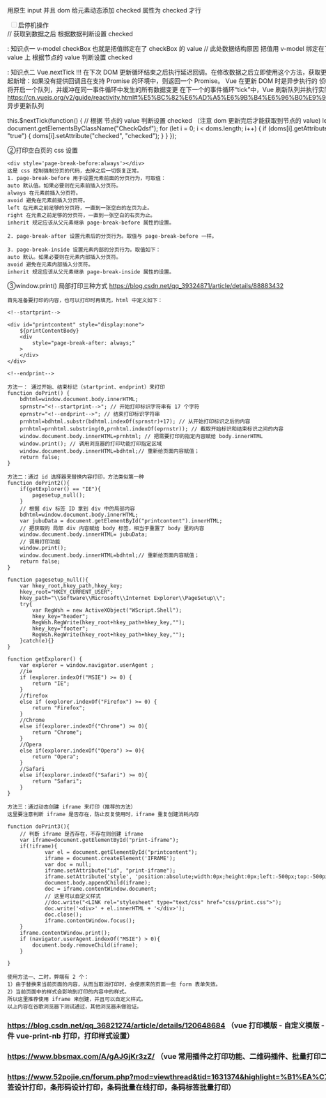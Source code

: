 用原生 input 并且 dom 给元素动态添加 checked 属性为 checked 才行
<tr>
    <td colspan="4">
        <div style="display: flex; justify-content: space-around">
            <div>
                <div style="display: flex;margin-left: 5px">
                <input
                class="CheckQdsf"  !!!
                type="checkBox"
                v-model="dutyInfo.qtj"
                :checked="dutyInfo.qtj"
                disabled
                />
                <div>启停机操作</div>
            </div>
     </td>
</tr>
    // 获取到数据之后 根据数据判断设置 checked

   : 知识点一 v-model checkBox 也就是把值绑定在了 checkBox 的 value
   // 此处数据结构原因 把值用 v-model 绑定在了 checkBox 的 value 上 根据节点的 value 判断设置 checked

   : 知识点二 Vue.nextTick !!!
   在下次 DOM 更新循环结束之后执行延迟回调。在修改数据之后立即使用这个方法，获取更新后的 DOM。  2.1.0 起新增：如果没有提供回调且在支持 Promise 的环境中，则返回一个 Promise。
   Vue 在更新 DOM 时是异步执行的
   侦听到数据变化，Vue 将开启一个队列，并缓冲在同一事件循环中发生的所有数据变更
   在下一个的事件循环“tick”中，Vue 刷新队列并执行实际 （已去重的） 工作
   https://cn.vuejs.org/v2/guide/reactivity.html#%E5%BC%82%E6%AD%A5%E6%9B%B4%E6%96%B0%E9%98%9F%E5%88%97 异步更新队列

  this.$nextTick(function() {
  // 根据 节点的 value 判断设置 checked （注意 dom 更新完后才能获取到节点的 value)
          let doms = document.getElementsByClassName("CheckQdsf");
          for (let i = 0; i < doms.length; i++) {
            if (doms[i].getAttribute("value") == "true") {
              doms[i].setAttribute("checked", "checked");
            }
          }
        });

  ②打印空白页的 css 设置

    <div style='page-break-before:always'></div>
    这是 css 控制强制分页的代码，去掉之后一切恢复正常。
    1. page-break-before 用于设置元素前面的分页行为，可取值：
    auto 默认值。如果必要则在元素前插入分页符。
    always 在元素前插入分页符。
    avoid 避免在元素前插入分页符。
    left 在元素之前足够的分页符，一直到一张空白的左页为止。
    right 在元素之前足够的分页符，一直到一张空白的右页为止。
    inherit 规定应该从父元素继承 page-break-before 属性的设置。

    2. page-break-after 设置元素后的分页行为。取值与 page-break-before 一样。

    3. page-break-inside 设置元素内部的分页行为。取值如下：
    auto 默认。如果必要则在元素内部插入分页符。
    avoid 避免在元素内部插入分页符。
    inherit 规定应该从父元素继承 page-break-inside 属性的设置。

  ③window.print() 局部打印三种方式  https://blog.csdn.net/qq_39324871/article/details/88883432

    首先准备要打印的内容，也可以打印时再填充，html 中定义如下：

    <!--startprint-->

    <div id="printcontent" style="display:none">
        ${printContentBody}
        <div
            style="page-break-after: always;"
        >
        </div>
    </div>

    <!--endprint-->

    方法一： 通过开始、结束标记（startprint、endprint）来打印
    function doPrint() {
        bdhtml=window.document.body.innerHTML;
        sprnstr="<!--startprint-->"; // 开始打印标识字符串有 17 个字符
        eprnstr="<!--endprint-->"; // 结束打印标识字符串
        prnhtml=bdhtml.substr(bdhtml.indexOf(sprnstr)+17); // 从开始打印标识之后的内容
        prnhtml=prnhtml.substring(0,prnhtml.indexOf(eprnstr)); // 截取开始标识和结束标识之间的内容
        window.document.body.innerHTML=prnhtml; // 把需要打印的指定内容赋给 body.innerHTML
        window.print(); // 调用浏览器的打印功能打印指定区域
        window.document.body.innerHTML=bdhtml;// 重新给页面内容赋值；
        return false;
    }

    方法二：通过 id 选择器来替换内容打印，方法类似第一种
    function doPrint2(){
        if(getExplorer() == "IE"){
            pagesetup_null();
        }
        // 根据 div 标签 ID 拿到 div 中的局部内容
        bdhtml=window.document.body.innerHTML;
        var jubuData = document.getElementById("printcontent").innerHTML;
        // 把获取的 局部 div 内容赋给 body 标签，相当于重置了 body 里的内容
        window.document.body.innerHTML= jubuData;
        // 调用打印功能
        window.print();
        window.document.body.innerHTML=bdhtml;// 重新给页面内容赋值；
        return false;
    }

    function pagesetup_null(){
        var hkey_root,hkey_path,hkey_key;
        hkey_root="HKEY_CURRENT_USER";
        hkey_path="\\Software\\Microsoft\\Internet Explorer\\PageSetup\\";
        try{
            var RegWsh = new ActiveXObject("WScript.Shell");
            hkey_key="header";
            RegWsh.RegWrite(hkey_root+hkey_path+hkey_key,"");
            hkey_key="footer";
            RegWsh.RegWrite(hkey_root+hkey_path+hkey_key,"");
        }catch(e){}
    }

    function getExplorer() {
        var explorer = window.navigator.userAgent ;
        //ie
        if (explorer.indexOf("MSIE") >= 0) {
            return "IE";
        }
        //firefox
        else if (explorer.indexOf("Firefox") >= 0) {
            return "Firefox";
        }
        //Chrome
        else if(explorer.indexOf("Chrome") >= 0){
            return "Chrome";
        }
        //Opera
        else if(explorer.indexOf("Opera") >= 0){
            return "Opera";
        }
        //Safari
        else if(explorer.indexOf("Safari") >= 0){
            return "Safari";
        }
    }

    方法三：通过动态创建 iframe 来打印（推荐的方法）
    这里要注意判断 iframe 是否存在，防止反复使用时，iframe 重复创建消耗内存

    function doPrint3(){
        // 判断 iframe 是否存在，不存在则创建 iframe
        var iframe=document.getElementById("print-iframe");
        if(!iframe){
                var el = document.getElementById("printcontent");
                iframe = document.createElement('IFRAME');
                var doc = null;
                iframe.setAttribute("id", "print-iframe");
                iframe.setAttribute('style', 'position:absolute;width:0px;height:0px;left:-500px;top:-500px;');
                document.body.appendChild(iframe);
                doc = iframe.contentWindow.document;
                // 这里可以自定义样式
                //doc.write("<LINK rel="stylesheet" type="text/css" href="css/print.css">");
                doc.write('<div>' + el.innerHTML + '</div>');
                doc.close();
                iframe.contentWindow.focus();
        }
        iframe.contentWindow.print();
        if (navigator.userAgent.indexOf("MSIE") > 0){
            document.body.removeChild(iframe);
        }

    }

    使用方法一、二时，弊端有 2 个：
    1）由于替换来当前页面的内容，从而当取消打印时，会使原来的页面一些 form 表单失效。
    2）当前页面中的样式会影响到打印的内容中的样式。
    所以这里推荐使用 iframe 来创建，并且可以自定义样式。
    以上内容在谷歌浏览器下测试通过，其他浏览器未做验证。

### https://blog.csdn.net/qq_36821274/article/details/120648684 （vue 打印模版 - 自定义模版 - 局部打印 / 使用插件 vue-print-nb 打印，打印样式设置）

### https://www.bbsmax.com/A/gAJGjKr3zZ/ （vue 常用插件之打印功能、二维码插件、批量打印二维码）

### https://www.52pojie.cn/forum.php?mod=viewthread&tid=1631374&highlight=%B1%EA%C7%A9 （label, 标签设计打印，条形码设计打印，条码批量在线打印，条码标签批量打印）
